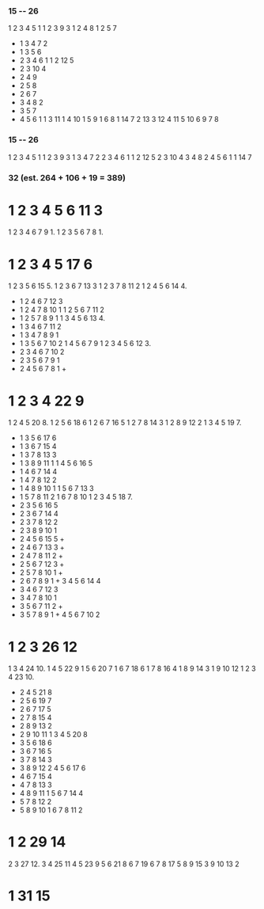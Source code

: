 ### 15  -- 26
  1 2 3 4 5           1
  1 2 3 9             3
  1 2 4 8
  1 2 5 7
- 1 3 4 7                 2
- 1 3 5 6
- 2 3 4 6                 1
  1 2 12              5
- 2 3 10                  4
- 2 4 9
- 2 5 8
- 2 6 7
- 3 4 8                   2
- 3 5 7
- 4 5 6                   1
  1 3 11
  1 4 10
  1 5 9
  1 6 8
  1 14                7
  2 13
  3 12
  4 11
  5 10
  6 9
  7 8


### 15  -- 26
  1 2 3 4 5         1
  1 2 3 9           3
    1 3 4 7             2
    2 3 4 6             1
  1 2 12            5
    2 3 10              4
    3 4 8               2
    4 5 6               1
  1 14              7







### 32 (est. 264 + 106 + 19 = 389)
# 1 2 3 4 5 6 11       3
  1 2 3 4 6 7 9           1.
  1 2 3 5 6 7 8           1.
# 1 2 3 4 5 17         6
  1 2 3 5 6 15            5.
  1 2 3 6 7 13            3
  1 2 3 7 8 11            2
  1 2 4 5 6 14            4.
- 1 2 4 6 7 12                    3
- 1 2 4 7 8 10                    1
  1 2 5 6 7 11            2
- 1 2 5 7 8 9                     1
  1 3 4 5 6 13            4.
- 1 3 4 6 7 11                    2
- 1 3 4 7 8 9                     1
- 1 3 5 6 7 10                    2
  1 4 5 6 7 9             1
  2 3 4 5 6 12            3.
- 2 3 4 6 7 10                    2
- 2 3 5 6 7 9                     1
- 2 4 5 6 7 8                     1 +
# 1 2 3 4 22           9
  1 2 4 5 20              8.
  1 2 5 6 18              6
  1 2 6 7 16              5
  1 2 7 8 14              3
  1 2 8 9 12              2
  1 3 4 5 19              7.
- 1 3 5 6 17                      6
- 1 3 6 7 15                      4
- 1 3 7 8 13                      3
- 1 3 8 9 11                      1
  1 4 5 6 16              5
- 1 4 6 7 14                      4
- 1 4 7 8 12                      2
- 1 4 8 9 10                      1
  1 5 6 7 13              3
- 1 5 7 8 11                      2
  1 6 7 8 10              1
  2 3 4 5 18              7.
- 2 3 5 6 16                      5
- 2 3 6 7 14                      4
- 2 3 7 8 12                      2
- 2 3 8 9 10                      1
- 2 4 5 6 15                      5 +
- 2 4 6 7 13                      3 +
- 2 4 7 8 11                      2 +
- 2 5 6 7 12                      3 +
- 2 5 7 8 10                      1 +
- 2 6 7 8 9                       1 +
  3 4 5 6 14              4
- 3 4 6 7 12                      3
- 3 4 7 8 10                      1
- 3 5 6 7 11                      2 +
- 3 5 7 8 9                       1 +
  4 5 6 7 10              2
# 1 2 3 26             12
  1 3 4 24                10.
  1 4 5 22                9
  1 5 6 20                7
  1 6 7 18                6
  1 7 8 16                4
  1 8 9 14                3
  1 9 10 12               1
  2 3 4 23                10.
- 2 4 5 21                        8
- 2 5 6 19                        7
- 2 6 7 17                        5
- 2 7 8 15                        4
- 2 8 9 13                        2
- 2 9 10 11                       1
  3 4 5 20                8
- 3 5 6 18                        6
- 3 6 7 16                        5
- 3 7 8 14                        3
- 3 8 9 12                        2
  4 5 6 17                6
- 4 6 7 15                        4
- 4 7 8 13                        3
- 4 8 9 11                        1
  5 6 7 14                4
- 5 7 8 12                        2
- 5 8 9 10                        1
  6 7 8 11                2
# 1 2 29               14
  2 3 27                  12.
  3 4 25                  11
  4 5 23                  9
  5 6 21                  8
  6 7 19                  6
  7 8 17                  5
  8 9 15                  3
  9 10 13                 2
# 1 31                 15
